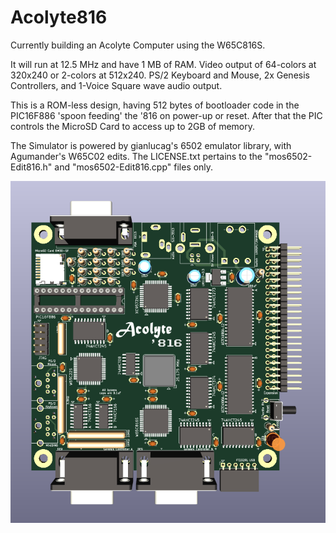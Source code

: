 # Acolyte816

Currently building an Acolyte Computer using the W65C816S.

It will run at 12.5 MHz and have 1 MB of RAM.  Video output of 64-colors at 320x240 or 2-colors at 512x240.  PS/2 Keyboard and Mouse, 2x Genesis Controllers, and 1-Voice Square wave audio output.

This is a ROM-less design, having 512 bytes of bootloader code in the PIC16F886 'spoon feeding' the '816 on power-up or reset.  After that the PIC controls the MicroSD Card to access up to 2GB of memory.

The Simulator is powered by gianlucag's 6502 emulator library, with Agumander's W65C02 edits.  The LICENSE.txt pertains to the "mos6502-Edit816.h" and "mos6502-Edit816.cpp" files only.

<img src="Acolyte816-PreRouted.png">
